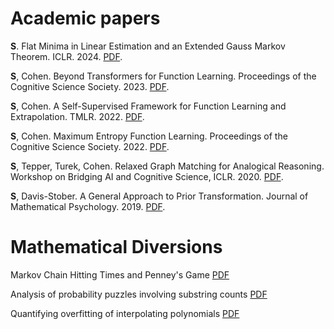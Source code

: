
# Academic papers

**S**. Flat Minima in Linear Estimation and an Extended Gauss Markov Theorem. ICLR. 2024. <a href="papers/ICLR_2024_camera_ready.pdf" download>PDF</a>.


**S**, Cohen. Beyond Transformers for Function Learning. Proceedings of the Cognitive Science Society. 2023. <a href="papers/beyond_transformers_cogsci.pdf" download>PDF</a>.

**S**, Cohen. A Self-Supervised Framework for Function Learning and Extrapolation. TMLR. 2022. <a href="papers/unsupervisedfunctionlearning__tmlr_cameraready.pdf" download>PDF</a>.

**S**, Cohen. Maximum Entropy Function Learning. Proceedings of the Cognitive Science Society. 2022. <a href="papers/MaximumEntropyFunctionLearning.pdf" download>PDF</a>.

**S**, Tepper, Turek, Cohen. Relaxed Graph Matching for Analogical Reasoning. Workshop on Bridging AI and Cognitive Science, ICLR. 2020. <a href="papers/relaxed_graph_iclr.pdf" download>PDF</a>.

**S**, Davis-Stober. A General Approach to Prior Transformation. Journal of Mathematical Psychology. 2019. <a href="papers/prior_transformation.pdf" download>PDF</a>.



# Mathematical Diversions

Markov Chain Hitting Times and Penney's Game <a href="misc/hittingtime.pdf" download>PDF</a>

Analysis of probability puzzles involving substring counts <a href="misc/coin_tossing.pdf" download>PDF</a>

Quantifying overfitting of interpolating polynomials <a href="misc/lagrange_poly.pdf" download>PDF</a>
